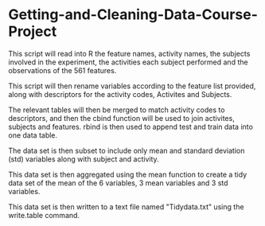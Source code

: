 # Getting-and-Cleaning-Data-Course-Project

This script will read into R the feature names, activity names, the subjects involved in the experiment, the activities each subject performed and the observations of the 561 features.

This script will then rename variables according to the feature list provided, along with descriptors for the activity codes, Activites and Subjects.

The relevant tables will then be merged to match activity codes to descriptors, and then the cbind function will be used to join activites, subjects and features. rbind is then used to append test and train data into one data table.

The data set is then subset to include only mean and standard deviation (std) variables along with subject and activity.

This data set is then aggregated using the mean function to create a tidy data set of the mean of the 6 variables, 3 mean variables and 3 std variables.

This data set is then written to a text file named "Tidydata.txt" using the write.table command.
